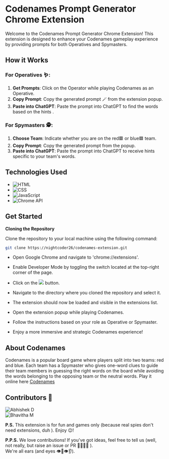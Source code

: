# Codenames Prompt Generator Chrome Extension 


Welcome to the Codenames Prompt Generator Chrome Extension! This extension is designed to enhance your Codenames gameplay experience by providing prompts for both Operatives and Spymasters.

## How it Works

### For Operatives 🪱:
1. **Get Prompts**: Click on the Operator while playing Codenames as an Operative.
2. **Copy Prompt**: Copy the generated prompt 🪄 from the extension popup.
3. **Paste into ChatGPT**: Paste the prompt into ChatGPT to find the words based on the hints .

### For Spymasters 🕵️:
1. **Choose Team**: Indicate whether you are on the red🟥 or blue🟦 team.
2. **Copy Prompt**: Copy the generated prompt from the popup.
3. **Paste into ChatGPT**: Paste the prompt into ChatGPT to receive hints specific to your team's words.

## Technologies Used

- ![HTML](https://img.shields.io/badge/-HTML-orange)
-  ![CSS](https://img.shields.io/badge/-CSS-blue)
-  ![JavaScript](https://img.shields.io/badge/-JavaScript-yellow)
-  ![Chrome API](https://img.shields.io/badge/-Chrome_API-gray)


## Get Started

**Cloning the Repository** 

Clone the repository to your local machine using the following command:

```bash
git clone https://nightcoder26/codenames-extension.git
```

- Open Google Chrome and navigate to 'chrome://extensions'.

- Enable Developer Mode by toggling the switch located at the top-right corner of the page.

- Click on the ![](https://img.shields.io/badge/Load%20Unpacked-6B6B6B)
 button.

- Navigate to the directory where you cloned the repository and select it.

- The extension should now be loaded and visible in the extensions list.

- Open the extension popup while playing Codenames. 

- Follow the instructions based on your role as Operative or Spymaster.

- Enjoy a more immersive and strategic Codenames experience!


## About Codenames

Codenames is a popular board game where players split into two teams: red and blue. Each team has a Spymaster who gives one-word clues to guide their team members in guessing the right words on the board while avoiding the words belonging to the opposing team or the neutral words.
Play it online here [Codenames](https://codenames.game/) 


 ## Contributors 🤝
![Abhishek D](https://img.shields.io/badge/Abhishek%20D-08e882) <br>
![Bhavitha M](https://img.shields.io/badge/Bhavitha%20M-e8f458)

**P.S.**  This extension is for fun and games only (because real spies don't need extensions, duh ). Enjoy 😉!

**P.P.S.**  We love contributions! If you've got ideas, feel free to tell us (well, not really, but raise an issue or PR 🙋‍♀️🙋‍♂️ ).<br>
We're all ears (and eyes 👁️👄👁️👂).
